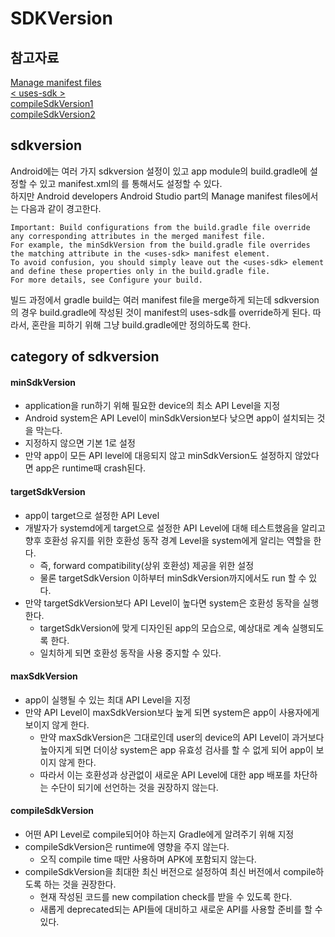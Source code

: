 # SDKVersion
## 참고자료
[Manage manifest files](https://developer.android.com/studio/build/manage-manifests#merge-manifests)<br>
[< uses-sdk >](https://developer.android.com/guide/topics/manifest/uses-sdk-element)<br>
[compileSdkVersion1](https://medium.com/androiddevelopers/picking-your-compilesdkversion-minsdkversion-targetsdkversion-a098a0341ebd)<br>
[compileSdkVersion2](https://proandroiddev.com/compilesdkversion-and-targetsdkversion-what-is-the-difference-b4227c663ba8)<br>
## sdkversion
Android에는 여러 가지 sdkversion 설정이 있고 app module의 build.gradle에 설정할 수 있고 manifest.xml의 <uses-sdk>를 통해서도 설정할 수 있다.<br>
하지만 Android developers Android Studio part의 Manage manifest files에서는 다음과 같이 경고한다.
```
Important: Build configurations from the build.gradle file override any corresponding attributes in the merged manifest file.
For example, the minSdkVersion from the build.gradle file overrides the matching attribute in the <uses-sdk> manifest element. 
To avoid confusion, you should simply leave out the <uses-sdk> element and define these properties only in the build.gradle file. 
For more details, see Configure your build.
```  
빌드 과정에서 gradle build는 여러 manifest file을 merge하게 되는데 sdkversion의 경우 build.gradle에 작성된 것이 manifest의 uses-sdk를 override하게 된다.
따라서, 혼란을 피하기 위해 그냥 build.gradle에만 정의하도록 한다.

## category of sdkversion
#### minSdkVersion
- application을 run하기 위해 필요한 device의 최소 API Level을 지정
- Android system은 API Level이 minSdkVersion보다 낮으면 app이 설치되는 것을 막는다.
- 지정하지 않으면 기본 1로 설정
- 만약 app이 모든 API level에 대응되지 않고 minSdkVersion도 설정하지 않았다면 app은 runtime때 crash된다.
  
#### targetSdkVersion
- app이 target으로 설정한 API Level
- 개발자가 systemd에게 target으로 설정한 API Level에 대해 테스트했음을 알리고 향후 호환성 유지를 위한 호환성 동작 경계 Level을 system에게 알리는 역할을 한다.
  - 즉, forward compatibility(상위 호환성) 제공을 위한 설정
  - 물론 targetSdkVersion 이하부터 minSdkVersion까지에서도 run 할 수 있다.
- 만약 targetSdkVersion보다 API Level이 높다면 system은 호환성 동작을 실행한다.
  - targetSdkVersion에 맞게 디자인된 app의 모습으로, 예상대로 계속 실행되도록 한다.
  - 일치하게 되면 호환성 동작을 사용 중지할 수 있다.

#### maxSdkVersion
- app이 실행될 수 있는 최대 API Level을 지정
- 만약 API Level이 maxSdkVersion보다 높게 되면 system은 app이 사용자에게 보이지 않게 한다.
  - 만약 maxSdkVersion은 그대로인데 user의 device의 API Level이 과거보다 높아지게 되면 더이상 system은 app 유효성 검사를 할 수 없게 되어 app이 보이지 않게 한다.
  - 따라서 이는 호환성과 상관없이 새로운 API Level에 대한 app 배포를 차단하는 수단이 되기에 선언하는 것을 권장하지 않는다.
  
#### compileSdkVersion
- 어떤 API Level로 compile되어야 하는지 Gradle에게 알려주기 위해 지정
- compileSdkVersion은 runtime에 영향을 주지 않는다.
  - 오직 compile time 때만 사용하며 APK에 포함되지 않는다.
- compileSdkVersion을 최대한 최신 버전으로 설정하여 최신 버전에서 compile하도록 하는 것을 권장한다.
  - 현재 작성된 코드를 new compilation check를 받을 수 있도록 한다.
  - 새롭게 deprecated되는 API들에 대비하고 새로운 API를 사용할 준비를 할 수 있다.
  
  
  
  
  
  
  
  
  
  
  
